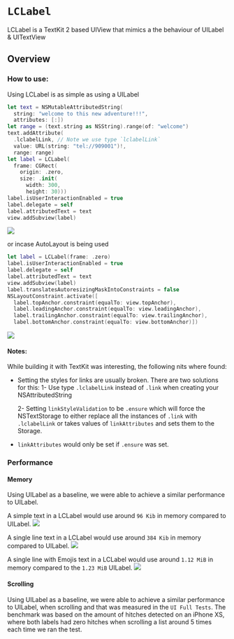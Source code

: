 # ``LCLabel``

LCLabel is a TextKit 2 based UIView that mimics a the behaviour of UILabel & UITextView


## Overview

### How to use:

Using LCLabel is as simple as using a UILabel

```swift
let text = NSMutableAttributedString(
  string: "welcome to this new adventure!!!",
  attributes: [:])
let range = (text.string as NSString).range(of: "welcome")
text.addAttribute(
  .lclabelLink, // Note we use type `lclabelLink`
  value: URL(string: "tel://909001")!,
  range: range)
let label = LCLabel(
  frame: CGRect(
    origin: .zero, 
    size: .init(
      width: 300, 
      height: 30)))
label.isUserInteractionEnabled = true
label.delegate = self
label.attributedText = text
view.addSubview(label)
```

![](testTextCenterAlignment.1.png)

or incase AutoLayout is being used

```swift
let label = LCLabel(frame: .zero)
label.isUserInteractionEnabled = true
label.delegate = self
label.attributedText = text
view.addSubview(label)
label.translatesAutoresizingMaskIntoConstraints = false
NSLayoutConstraint.activate([
  label.topAnchor.constraint(equalTo: view.topAnchor),
  label.leadingAnchor.constraint(equalTo: view.leadingAnchor),
  label.trailingAnchor.constraint(equalTo: view.trailingAnchor),
  label.bottomAnchor.constraint(equalTo: view.bottomAnchor)])
```

![](testInstagramLabelMimic.1.png)

#### Notes:

While building it with TextKit was interesting, the following nits where found:

- Setting the styles for links are usually broken. There are two solutions for this:
  1- Use type `.lclabelLink` instead of `.link` when creating your NSAttributedString

  2- Setting `linkStyleValidation` to be `.ensure` which will force the NSTextStorage to either replace all the instances of `.link` with `.lclabelLink` or takes values of `linkAttributes` and sets them to the Storage.

- `linkAttributes` would only be set if `.ensure` was set.

### Performance

#### Memory

Using UILabel as a baseline, we were able to achieve a similar performance to UILabel.

A simple text in a LCLabel would use around `96 Kib` in memory compared to UILabel.
![](shorttext.png)

A single line text in a LCLabel would use around `384 Kib` in memory compared to UILabel.
![](oneline-text-long.png)

A single line with Emojis text in a LCLabel would use around `1.12 MiB` in memory compared to the `1.23 MiB` UILabel.
![](longtext-emoji.png)

#### Scrolling

Using UILabel as a baseline, we were able to achieve a similar performance to UILabel, 
when scrolling and that was measured in the `UI Full Tests`. 
The benchmark was based on the amount of hitches detected on an iPhone XS, 
where both labels had zero hitches when scrolling a list around 5 times each time we ran the test.
